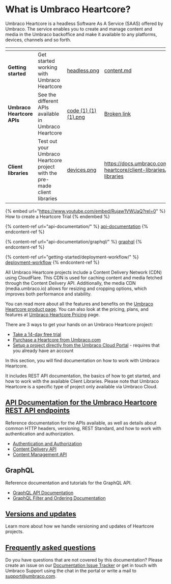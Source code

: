 # What is Umbraco Heartcore?

Umbraco Heartcore is a headless Software As A Service (SAAS) offered by Umbraco. The service enables you to create and manage content and media in the Umbraco backoffice and make it available to any platforms, devices, channels and so forth.

<table data-view="cards"><thead><tr><th></th><th></th><th data-hidden data-card-cover data-type="files"></th><th data-hidden data-card-target data-type="content-ref"></th></tr></thead><tbody><tr><td><strong>Getting started</strong></td><td>Get started working with Umbraco Heartcore</td><td><a href="../generic/images/headless.png">headless.png</a></td><td><a href="api-documentation/content-delivery/content.md">content.md</a></td></tr><tr><td><strong>Umbraco Heartcore APIs</strong></td><td>See the different APIs available in Umbraco Heartcore</td><td><a href="../generic/images/code (1) (1) (1).png">code (1) (1) (1).png</a></td><td><a href="broken-reference">Broken link</a></td></tr><tr><td><strong>Client libraries</strong></td><td>Test out your Umbraco Heartcore project with the pre-made client libraries</td><td><a href="../generic/images/devices.png">devices.png</a></td><td><a href="https://docs.umbraco.com/umbraco-heartcore/client-libraries/client-libraries">https://docs.umbraco.com/umbraco-heartcore/client-libraries/client-libraries</a></td></tr></tbody></table>

{% embed url="https://www.youtube.com/embed/Rujaw1VWUaQ?rel=0" %}
How to create a Heartcore Trial
{% endembed %}

{% content-ref url="api-documentation/" %}
[api-documentation](api-documentation/)
{% endcontent-ref %}

{% content-ref url="api-documentation/graphql/" %}
[graphql](api-documentation/graphql/)
{% endcontent-ref %}

{% content-ref url="getting-started/deployment-workflow/" %}
[deployment-workflow](getting-started/deployment-workflow/)
{% endcontent-ref %}

All Umbraco Heartcore projects include a Content Delivery Network (CDN) using CloudFlare. This CDN is used for caching content and media fetched through the Content Delivery API. Additionally, the media CDN (media.umbraco.io) allows for resizing and cropping options, which improves both performance and stability.

You can read more about all the features and benefits on the [Umbraco Heartcore product page](https://umbraco.com/products/umbraco-heartcore/). You can also look at the pricing, plans, and features at [Umbraco Heartcore Pricing](https://umbraco.com/products/umbraco-heartcore/pricing/) page.

There are 3 ways to get your hands on an Umbraco Heartcore project:

* [Take a 14-day free trial](https://umbraco.com/try-umbraco-heartcore/)
* [Purchase a Heartcore from Umbraco.com](https://umbraco.com/umbraco-heartcore-pricing/)
* [Setup a project directly from the Umbraco Cloud Portal](https://umbraco.io) - requires that you already have an account

In this section, you will find documentation on how to work with Umbraco Heartcore.

It includes REST API documentation, the basics of how to get started, and how to work with the available Client Libraries. Please note that Umbraco Heartcore is a specific type of project only available via Umbraco Cloud.

## [API Documentation for the Umbraco Heartcore REST API endpoints](api-documentation/)

Reference documentation for the APIs available, as well as details about common HTTP headers, versioning, REST Standard, and how to work with authentication and authorization.

* [Authentication and Authorization](api-documentation/#authentication-and-authorization)
* [Content Delivery API](api-documentation/content-delivery/)
* [Content Management API](api-documentation/content-management/)

## GraphQL

Reference documentation and tutorials for the GraphQL API.

* [GraphQL API Documentation](api-documentation/graphql/)
* [GraphQL Filter and Ordering Documentation](api-documentation/graphql/#filtering-and-ordering)

## [Versions and updates](versions-and-updates.md)

Learn more about how we handle versioning and updates of Heartcore projects.

## [Frequently asked questions](https://umbraco.com/products/umbraco-heartcore/heartcore-faq/)

Do you have questions that are not covered by this documentation? Please create an issue on our [Documentation Issue Tracker](https://github.com/umbraco/UmbracoDocs/issues) or get in touch with Umbraco Support using the chat in the portal or write a mail to support@umbraco.com.
